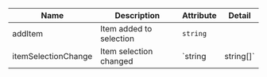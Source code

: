 | Name                                                                                                            | Description             | Attribute | Detail    |
| --------------------------------------------------------------------------------------------------------------- | ----------------------- | --------- | --------- |
| <div className="Api__Table"> <div>addItem</div> <div className="Api__Table Docs__Tags"></div></div>             | Item added to selection | `string`  |
| <div className="Api__Table"> <div>itemSelectionChange</div> <div className="Api__Table Docs__Tags"></div></div> | Item selection changed  | `string   | string[]` |
